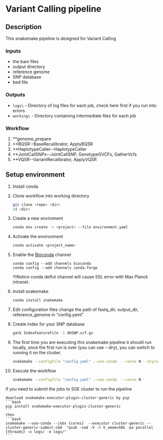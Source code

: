 # Variant Calling pipeline

## Description
This snakemake pipeline is designed for Variant Calling

### Inputs

* the bam files
* output directory
* reference genome
* SNP database
* bed file


### Outputs

*   `logs\` - Directory of log files for each job, check here first if you run into errors
*   `working\` - Directory containing intermediate files for each job

### Workflow

1.  **genome_prepare 
2.  **BQSR--BaseRecalibrator, ApplyBQSR
3.  **HaplotypeCaller--HaplotypeCaller
4.  **JointCallSNPs--JointCallSNP, GenotypeGVCFs, GatherVcfs
5.  **VQSR--VariantRecalibrator, ApplyVQSR



## Setup environment

1.  Install conda

2.  Clone workflow into working directory

    ```bash
    git clone <repo> <dir>
    cd <dir>
    ```
    
3.  Create a new enviroment

    ```bash
    conda env create -n <project> --file environment.yaml
    ```

3.  Activate the environment

    ```bash
    conda activate <project_name>
    ```

4.  Enable the [Bioconda](https://bioconda.github.io/#using-bioconda) channel

    ```
    conda config --add channels bioconda
    conda config --add channels conda-forge
    ```
    !!!Notice conda deflut channel will cause SSL error with Max Planck intranet.

5. Install snakemake

    ```bash
    conda install snakemake
    ```

6.  Edit configuration files
    change the path of fastq_dir, output_dir, reference_genome in "config.yaml"

7.  Create index for your SNP database

    ```bash
    gatk IndexFeatureFile -I dbSNP.vcf.gz
    ```

8.  The first time you are executing this snakemake pipeline it should run locally, once the first run is over (you can use --dry), you can switch to running it on the cluster.

    ```bash
    snakemake --configfile "config.yaml" --use-conda  --cores N --dryrun
    ```

9.  Execute the workflow

    ```bash
    snakemake --configfile "config.yaml" --use-conda  --cores N
    ```
   if you need to submit the jobs to SGE cluster to run the pipeline
   
    download snakemake-executor-plugin-cluster-generic by pip
    ```bash
    pip install snakemake-executor-plugin-cluster-generic
    ```
    then
    ```bash
    snakemake --use-conda --jobs {cores}  --executor cluster-generic --cluster-generic-submit-cmd  "qsub -cwd -V -l h_vmem=50G -pe parallel {threads} -o logs/ -e logs/"
    ```




